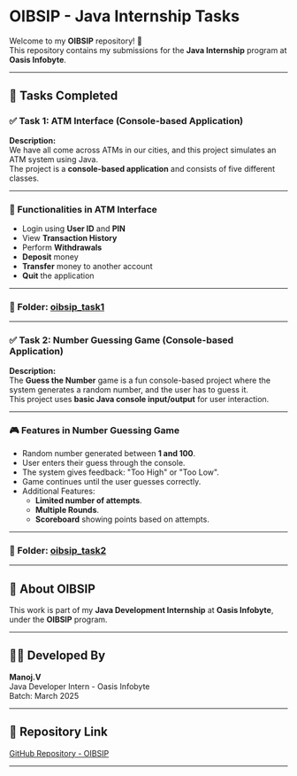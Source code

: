 # OIBSIP - Java Internship Tasks

Welcome to my **OIBSIP** repository! 👋  
This repository contains my submissions for the **Java Internship** program at **Oasis Infobyte**.

---

## 📂 Tasks Completed

### ✅ Task 1: ATM Interface (Console-based Application)

**Description:**  
We have all come across ATMs in our cities, and this project simulates an ATM system using Java.  
The project is a **console-based application** and consists of five different classes.

---

### 🔐 Functionalities in ATM Interface
- Login using **User ID** and **PIN**
- View **Transaction History**
- Perform **Withdrawals**
- **Deposit** money
- **Transfer** money to another account
- **Quit** the application

---

### 📂 Folder: [oibsip_task1](./oibsip_task1/)

---

### ✅ Task 2: Number Guessing Game (Console-based Application)

**Description:**  
The **Guess the Number** game is a fun console-based project where the system generates a random number, and the user has to guess it.  
This project uses **basic Java console input/output** for user interaction.

---

### 🎮 Features in Number Guessing Game
- Random number generated between **1 and 100**.
- User enters their guess through the console.
- The system gives feedback: "Too High" or "Too Low".
- Game continues until the user guesses correctly.
- Additional Features:
    - **Limited number of attempts**.
    - **Multiple Rounds**.
    - **Scoreboard** showing points based on attempts.

---

### 📂 Folder: [oibsip_task2](./oibsip_task2/)

---

## 🚀 About OIBSIP
This work is part of my **Java Development Internship** at **Oasis Infobyte**, under the **OIBSIP** program.

---

## 👩‍💻 Developed By
**Manoj.V**  
Java Developer Intern - Oasis Infobyte  
Batch: March 2025  

---

## 🔗 Repository Link
[GitHub Repository - OIBSIP](https://github.com/Manojaln/OIBSIP)

---

